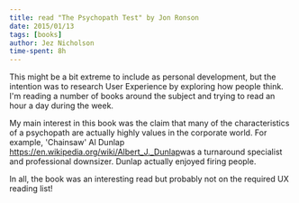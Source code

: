 ```yaml
---
title: read "The Psychopath Test" by Jon Ronson
date: 2015/01/13
tags: [books]
author: Jez Nicholson
time-spent: 8h
---
```

​This might be a bit extreme to include as personal development, but the intention was to research User Experience by exploring how people think. I'm reading a number of books around the subject and trying to read an hour a day during the week.

My main interest in this book was the claim that many of the characteristics of a psychopath are actually highly values in the corporate world. For example, 'Chainsaw' Al Dunlap https://en.wikipedia.org/wiki/Albert_J._Dunlap​ was a turnaround specialist and professional downsizer. Dunlap actually enjoyed firing people.

In all, the book was an interesting read but probably not on the required UX reading list!